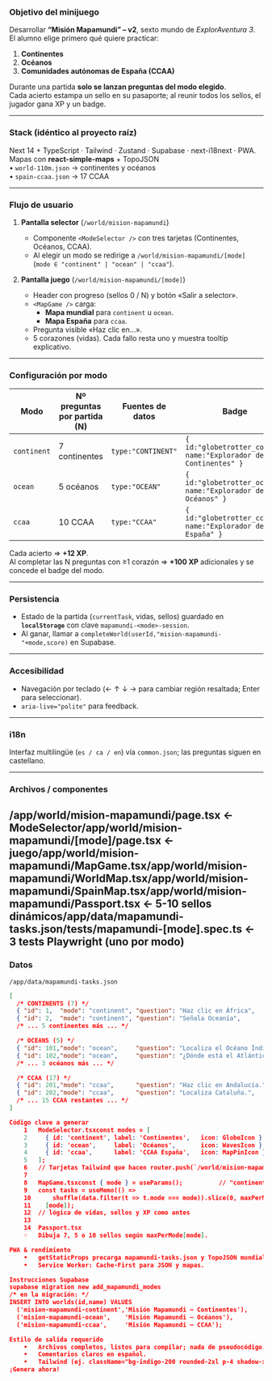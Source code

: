 ### Objetivo del minijuego
Desarrollar **“Misión Mapamundi” – v2**, sexto mundo de *ExplorAventura 3*.  
El alumno elige primero qué quiere practicar:

1. **Continentes**  
2. **Océanos**  
3. **Comunidades autónomas de España (CCAA)**  

Durante una partida **solo se lanzan preguntas del modo elegido**.  
Cada acierto estampa un sello en su pasaporte; al reunir todos los sellos, el jugador gana XP y un badge.

---

### Stack (idéntico al proyecto raíz)
Next 14 + TypeScript · Tailwind · Zustand · Supabase · next-i18next · PWA.  
Mapas con **react-simple-maps** + TopoJSON  
  • `world-110m.json` → continentes y océanos  
  • `spain-ccaa.json` → 17 CCAA  

---

### Flujo de usuario
1. **Pantalla selector** (`/world/mision-mapamundi`)  
   - Componente `<ModeSelector />` con tres tarjetas (Continentes, Océanos, CCAA).  
   - Al elegir un modo se redirige a `/world/mision-mapamundi/[mode]` (`mode ∈ "continent" | "ocean" | "ccaa"`).  

2. **Pantalla juego** (`/world/mision-mapamundi/[mode]`)  
   - Header con progreso (sellos 0 / N) y botón «Salir a selector».  
   - `<MapGame />` carga:  
     - **Mapa mundial** para `continent` u `ocean`.  
     - **Mapa España** para `ccaa`.  
   - Pregunta visible «Haz clic en…».  
   - 5 corazones (vidas). Cada fallo resta uno y muestra tooltip explicativo.  

---

### Configuración por modo
| Modo | Nº preguntas por partida (N) | Fuentes de datos | Badge |
|------|------------------------------|------------------|-------|
| `continent` | 7 continentes | `type:"CONTINENT"` | `{ id:"globetrotter_cont",  name:"Explorador de Continentes" }` |
| `ocean`     | 5 océanos     | `type:"OCEAN"`     | `{ id:"globetrotter_ocean", name:"Explorador de Océanos" }` |
| `ccaa`      | 10 CCAA       | `type:"CCAA"`      | `{ id:"globetrotter_ccaa",  name:"Explorador de España" }` |

Cada acierto ⇒ **+12 XP**.  
Al completar las N preguntas con ≥1 corazón ⇒ **+100 XP** adicionales y se concede el badge del modo.  

---

### Persistencia
- Estado de la partida (`currentTask`, vidas, sellos) guardado en **`localStorage`** con clave `mapamundi-<mode>-session`.  
- Al ganar, llamar a `completeWorld(userId,"mision-mapamundi-"+mode,score)` en Supabase.

---

### Accesibilidad
- Navegación por teclado (← ↑ ↓ → para cambiar región resaltada; Enter para seleccionar).  
- `aria-live="polite"` para feedback.  

---

### i18n
Interfaz multilingüe (`es / ca / en`) vía `common.json`; las preguntas siguen en castellano.

---

### Archivos / componentes
/app/world/mision-mapamundi/page.tsx ← ModeSelector/app/world/mision-mapamundi/[mode]/page.tsx ← juego/app/world/mision-mapamundi/MapGame.tsx/app/world/mision-mapamundi/WorldMap.tsx/app/world/mision-mapamundi/SpainMap.tsx/app/world/mision-mapamundi/Passport.tsx ← 5-10 sellos dinámicos/app/data/mapamundi-tasks.json/tests/mapamundi-[mode].spec.ts ← 3 tests Playwright (uno por modo)
---

### Datos
`/app/data/mapamundi-tasks.json`
```json
[
  /* CONTINENTS (7) */
  { "id": 1,  "mode": "continent", "question": "Haz clic en África",        "targetId": "AF",  "explanation": "África se sitúa debajo de Europa." },
  { "id": 2,  "mode": "continent", "question": "Señala Oceanía",            "targetId": "OC",  "explanation": "Oceanía está al sureste de Asia." },
  /* ... 5 continentes más ... */

  /* OCEANS (5) */
  { "id": 101,"mode": "ocean",     "question": "Localiza el Océano Índico.", "targetId": "IND", "explanation": "Entre África, Asia y Oceanía." },
  { "id": 102,"mode": "ocean",     "question": "¿Dónde está el Atlántico?",  "targetId": "ATL", "explanation": "Entre América y Europa-África." },
  /* ... 3 océanos más ... */

  /* CCAA (17) */
  { "id": 201,"mode": "ccaa",      "question": "Haz clic en Andalucía.",     "targetId": "AN",  "explanation": "Andalucía está al sur de la península." },
  { "id": 202,"mode": "ccaa",      "question": "Localiza Cataluña.",         "targetId": "CT",  "explanation": "En la esquina noreste de España." }
  /* ... 15 CCAA restantes ... */
]

Código clave a generar
	1	ModeSelector.tsxconst modes = [
	2	  { id: 'continent', label: 'Continentes',   icon: GlobeIcon },
	3	  { id: 'ocean',     label: 'Océanos',       icon: WavesIcon },
	4	  { id: 'ccaa',      label: 'CCAA España',   icon: MapPinIcon }
	5	];
	6	// Tarjetas Tailwind que hacen router.push(`/world/mision-mapamundi/${id}`)
	7	
	8	MapGame.tsxconst { mode } = useParams();          // "continent" | "ocean" | "ccaa"
	9	const tasks = useMemo(() =>
	10	    shuffle(data.filter(t => t.mode === mode)).slice(0, maxPerMode[mode]),
	11	  [mode]);
	12	// lógica de vidas, sellos y XP como antes
	13	
	14	Passport.tsx
	◦	Dibuja 7, 5 o 10 sellos según maxPerMode[mode].

PWA & rendimiento
	•	getStaticProps precarga mapamundi-tasks.json y TopoJSON mundial / España.
	•	Service Worker: Cache-First para JSON y mapas.

Instrucciones Supabase
supabase migration new add_mapamundi_modes
/* en la migración: */
INSERT INTO worlds(id,name) VALUES
  ('mision-mapamundi-continent','Misión Mapamundi – Continentes'),
  ('mision-mapamundi-ocean',    'Misión Mapamundi – Océanos'),
  ('mision-mapamundi-ccaa',     'Misión Mapamundi – CCAA');

Estilo de salida requerido
	•	Archivos completos, listos para compilar; nada de pseudocódigo.
	•	Comentarios claros en español.
	•	Tailwind (ej. className="bg-indigo-200 rounded-2xl p-4 shadow-xl").
¡Genera ahora!